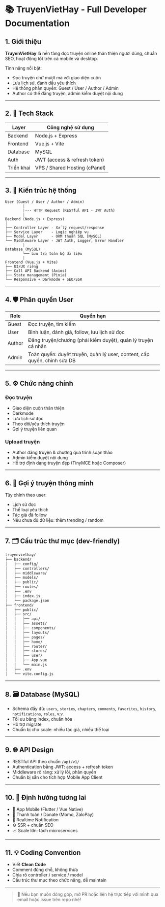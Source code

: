 # 📚 TruyenVietHay - Full Developer Documentation

## 1. Giới thiệu

**TruyenVietHay** là nền tảng đọc truyện online thân thiện người dùng, chuẩn SEO, hoạt động tốt trên cả mobile và desktop.

Tính năng nổi bật:
- Đọc truyện chữ mượt mà với giao diện cuộn
- Lưu lịch sử, đánh dấu yêu thích
- Hệ thống phân quyền: Guest / User / Author / Admin
- Author có thể đăng truyện, admin kiểm duyệt nội dung

---

## 2. 🧰 Tech Stack

| Layer      | Công nghệ sử dụng            |
|------------|------------------------------|
| Backend    | Node.js + Express            |
| Frontend   | Vue.js + Vite                |
| Database   | MySQL                        |
| Auth       | JWT (access & refresh token) |
| Triển khai | VPS / Shared Hosting (cPanel)|

---

## 3. 🧱 Kiến trúc hệ thống

```text
User (Guest / User / Author / Admin)
        |
        |--- HTTP Request (RESTful API - JWT Auth)
        |
Backend (Node.js + Express)
│
├── Controller Layer - Xử lý request/response
├── Service Layer    - Logic nghiệp vụ
├── Model Layer      - ORM thuần SQL (MySQL)
└── Middleware Layer - JWT Auth, Logger, Error Handler
        |
Database (MySQL)
        └── Lưu trữ toàn bộ dữ liệu
        |
Frontend (Vue.js + Vite)
├── UI/UX riêng
├── Call API Backend (Axios)
├── State management (Pinia)
└── Responsive + Darkmode + SEO/SSR
```

---

## 4. 🛡️ Phân quyền User

| Role   | Quyền hạn                                                                 |
|--------|---------------------------------------------------------------------------|
| Guest  | Đọc truyện, tìm kiếm                                                     |
| User   | Bình luận, đánh giá, follow, lưu lịch sử đọc                             |
| Author | Đăng truyện/chương (phải kiểm duyệt), quản lý truyện cá nhân            |
| Admin  | Toàn quyền: duyệt truyện, quản lý user, content, cấp quyền, chỉnh sửa DB|

---

## 5. ⚙️ Chức năng chính

### Đọc truyện
- Giao diện cuộn thân thiện
- Darkmode
- Lưu lịch sử đọc
- Theo dõi/yêu thích truyện
- Gợi ý truyện liên quan

### Upload truyện
- Author đăng truyện & chương qua trình soạn thảo
- Admin kiểm duyệt nội dung
- Hỗ trợ định dạng truyện đẹp (TinyMCE hoặc Composer)

---

## 6. 🧠 Gợi ý truyện thông minh

Tùy chỉnh theo user:
- Lịch sử đọc
- Thể loại yêu thích
- Tác giả đã follow
- Nếu chưa đủ dữ liệu: thêm trending / random

---

## 7. 🗂️ Cấu trúc thư mục (dev-friendly)

```bash
truyenviethay/
├── backend/
│   ├── config/
│   ├── controllers/
│   ├── middleware/
│   ├── models/
│   ├── public/
│   ├── routes/
│   ├── .env
│   ├── index.js
│   └── package.json
├── frontend/
│   ├── public/
│   ├── src/
│   │   ├── api/
│   │   ├── assets/
│   │   ├── components/
│   │   ├── layouts/
│   │   ├── pages/
│   │   ├── home/
│   │   ├── router/
│   │   ├── stores/
│   │   ├── user/
│   │   ├── App.vue
│   │   └── main.js
│   ├── .env
│   └── vite.config.js
```

---

## 8. 🗃️ Database (MySQL)

- Schema đầy đủ: `users`, `stories`, `chapters`, `comments`, `favorites`, `history`, `notifications`, `roles`, v.v.
- Tối ưu bằng index, chuẩn hóa
- Hỗ trợ migrate
- Chuẩn bị cho scale: nhiều tác giả, nhiều thể loại

---

## 9. 🌐 API Design

- RESTful API theo chuẩn `/api/v1/`
- Authentication bằng JWT: access + refresh token
- Middleware rõ ràng: xử lý lỗi, phân quyền
- Chuẩn bị sẵn cho tích hợp Mobile App Client

---

## 10. 🚀 Định hướng tương lai

- 📱 App Mobile (Flutter / Vue Native)
- 💸 Thanh toán / Donate (Momo, ZaloPay)
- 🔔 Realtime Notification
- ⚙️ SSR + chuẩn SEO
- 📈 Scale lớn: tách microservices

---

## 11. 💡 Coding Convention

- Viết **Clean Code**
- Comment đúng chỗ, không thừa
- Chia rõ controller / service / model
- Cấu trúc thư mục theo chức năng, dễ maintain

---

> 📩 Nếu bạn muốn đóng góp, mở PR hoặc liên hệ trực tiếp với mình qua email hoặc issue trên repo nhé!
